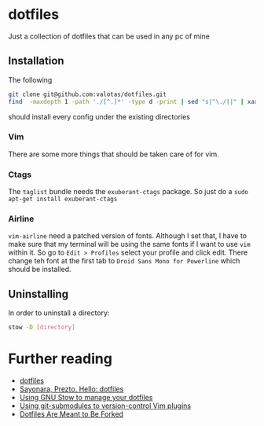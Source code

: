 # dotfiles
Just a collection of dotfiles that can be used in any pc of mine

## Installation

The following

```sh
git clone git@github.com:valotas/dotfiles.git
find  -maxdepth 1 -path './[^.]*' -type d -print | sed "s|^\./||" | xargs -L 1 stow
```

should install every config under the existing directories

### Vim
There are some more things that should be taken care of for vim.

### Ctags
The `taglist` bundle needs the `exuberant-ctags` package. So just do a `sudo apt-get install exuberant-ctags`

### Airline
`vim-airline` need a patched version of fonts. Although I set that, I have to make sure that my terminal will be using the same fonts if I want to use `vim` within it. So go to `Edit > Profiles` select your profile and click edit. There change teh font at the first tab to `Droid Sans Mono for Powerline` which should be installed.

## Uninstalling 

In order to uninstall a directory:

```sh
stow -D [directory]
```

# Further reading

- [dotfiles](https://dotfiles.github.io/)
- [Sayonara, Prezto. Hello: dotfiles](https://naikoob.github.io/blog/2020/10/02/hello-dotfiles.html)
- [Using GNU Stow to manage your dotfiles](https://brandon.invergo.net/news/2012-05-26-using-gnu-stow-to-manage-your-dotfiles.html)
- [Using git-submodules to version-control Vim plugins](https://gist.github.com/manasthakur/d4dc9a610884c60d944a4dd97f0b3560)
- [Dotfiles Are Meant to Be Forked](https://zachholman.com/2010/08/dotfiles-are-meant-to-be-forked/)